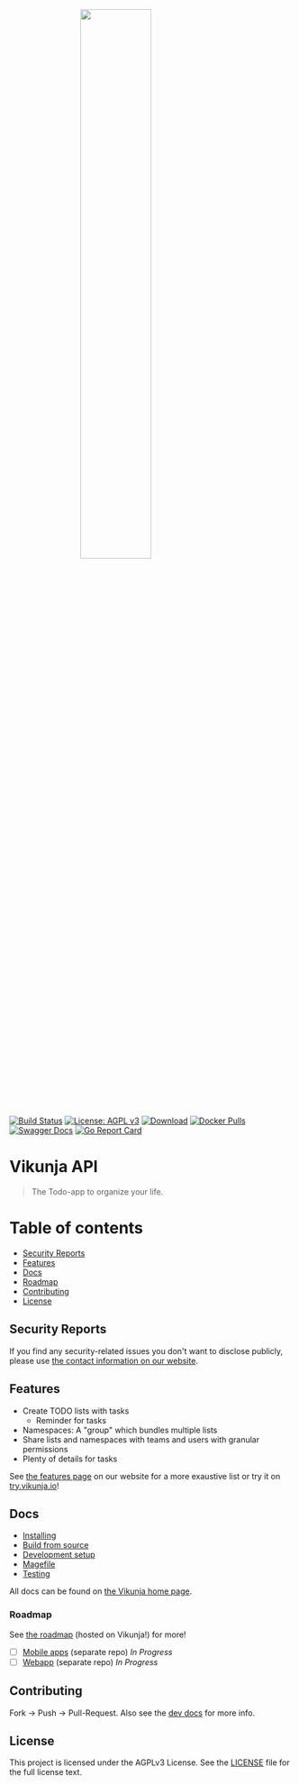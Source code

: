 <img src="https://vikunja.io/images/vikunja-logo.svg" alt="" style="display: block;width: 50%;margin: 0 auto;" width="50%"/>

[![Build Status](https://drone.kolaente.de/api/badges/vikunja/api/status.svg)](https://drone.kolaente.de/vikunja/api)
[![License: AGPL v3](https://img.shields.io/badge/License-AGPL%20v3-blue.svg)](LICENSE)
[![Download](https://img.shields.io/badge/download-v0.20.2-brightgreen.svg)](https://dl.vikunja.io)
[![Docker Pulls](https://img.shields.io/docker/pulls/vikunja/api.svg)](https://hub.docker.com/r/vikunja/api/)
[![Swagger Docs](https://img.shields.io/badge/swagger-docs-brightgreen.svg)](https://try.vikunja.io/api/v1/docs)
[![Go Report Card](https://goreportcard.com/badge/kolaente.dev/vikunja/api)](https://goreportcard.com/report/kolaente.dev/vikunja/api)

# Vikunja API

> The Todo-app to organize your life.

# Table of contents

* [Security Reports](#security-reports)
* [Features](#features)
* [Docs](#docs)
* [Roadmap](#roadmap)
* [Contributing](#contributing)
* [License](#license)

## Security Reports

If you find any security-related issues you don't want to disclose publicly, please use [the contact information on our website](https://vikunja.io/contact/#security).

## Features

* Create TODO lists with tasks
  * Reminder for tasks
* Namespaces: A "group" which bundles multiple lists
* Share lists and namespaces with teams and users with granular permissions
* Plenty of details for tasks

See [the features page](https://vikunja.io/en/features/) on our website for a more exaustive list or 
try it on [try.vikunja.io](https://try.vikunja.io)!

## Docs

* [Installing](https://vikunja.io/docs/installing/)
* [Build from source](https://vikunja.io/docs/build-from-sources/)
* [Development setup](https://vikunja.io/docs/development/)
* [Magefile](https://vikunja.io/docs/magefile/)
* [Testing](https://vikunja.io/docs/testing/)

All docs can be found on [the Vikunja home page](https://vikunja.io/docs/).

### Roadmap

See [the roadmap](https://my.vikunja.cloud/share/QFyzYEmEYfSyQfTOmIRSwLUpkFjboaBqQCnaPmWd/auth) (hosted on Vikunja!) for more!

* [ ] [Mobile apps](https://code.vikunja.io/app) (separate repo) *In Progress*
* [ ] [Webapp](https://code.vikunja.io/frontend) (separate repo) *In Progress*

## Contributing

Fork -> Push -> Pull-Request. Also see the [dev docs](https://vikunja.io/docs/development/) for more info.

## License

This project is licensed under the AGPLv3 License. See the [LICENSE](LICENSE) file for the full license text.
